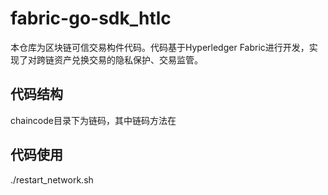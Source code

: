 # fabric-go-sdk_htlc
本仓库为区块链可信交易构件代码。代码基于Hyperledger Fabric进行开发，实现了对跨链资产兑换交易的隐私保护、交易监管。

## 代码结构
chaincode目录下为链码，其中链码方法在



## 代码使用
./restart_network.sh 
